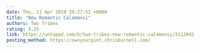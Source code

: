 ```yaml
---
date: Thu, 11 Apr 2019 19:27:52 +0000
title: "New Romantic Calamansi"
authors: Two Tribes
rating: 4.25
link: https://untappd.com/b/two-tribes-new-romantic-calamansi/3112042
posting_method: https://ownyourpint.chrisburnell.com/
---
```

